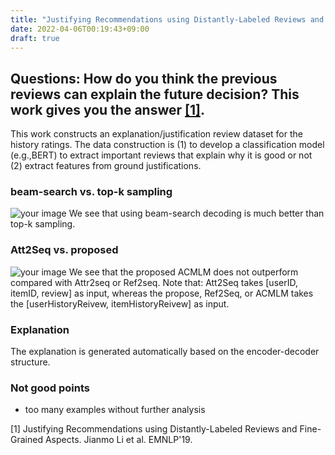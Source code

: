 ```yaml
---
title: "Justifying Recommendations using Distantly-Labeled Reviews and Fine-Grained Aspects"
date: 2022-04-06T00:19:43+09:00
draft: true
---
```


## Questions: How do you think the previous reviews can explain the future decision? This work gives you the answer [[1]](https://aclanthology.org/D19-1018.pdf).

This work constructs an explanation/justification review dataset for the history ratings. The data construction is
(1) to develop a classification model (e.g.,BERT) to extract important reviews that explain why it is good or not (2) extract 
features from ground justifications.


### beam-search vs. top-k sampling
![your image](/images/31.png)
We see that using beam-search decoding is much better than top-k sampling. 

### Att2Seq vs. proposed
![your image](/images/32.png)
We see that the proposed ACMLM does not outperform compared with Attr2seq or Ref2seq.
Note that: Att2Seq takes [userID, itemID, review] as input, whereas the propose, Ref2Seq, or ACMLM takes the [userHistoryReivew, itemHistoryReivew] as input. 

### Explanation
The explanation is generated automatically based on the encoder-decoder structure. 


### Not good points
- too many examples without further analysis

[1] Justifying Recommendations using Distantly-Labeled Reviews and Fine-Grained Aspects. Jianmo Li et al. EMNLP'19.
